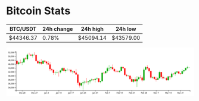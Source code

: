 # Bitcoin Stats

BTC/USDT|24h change|24h high|24h low|
|---|---|---|---|
|$44346.37|0.78%|$45094.14|$43579.00|

<img src="./chart.svg">

